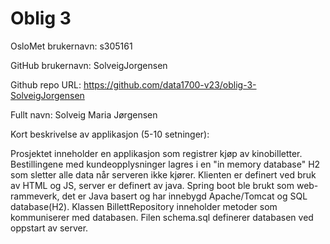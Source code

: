 Oblig 3
=======
OsloMet brukernavn: s305161

GitHub brukernavn: SolveigJorgensen

Github repo URL: https://github.com/data1700-v23/oblig-3-SolveigJorgensen 

Fullt navn: Solveig Maria Jørgensen

Kort beskrivelse av applikasjon (5-10 setninger):

Prosjektet inneholder en applikasjon som registrer kjøp av kinobilletter.
Bestillingene med kundeopplysninger lagres i en "in memory database" H2 som sletter alle data når serveren ikke kjører.
Klienten er definert ved bruk av HTML og JS, server er definert av java. 
Spring boot ble brukt som web-rammeverk, det er Java basert og har innebygd Apache/Tomcat og SQL database(H2).
Klassen BillettRepository inneholder metoder som kommuniserer med databasen.
Filen schema.sql definerer databasen ved oppstart av server.

